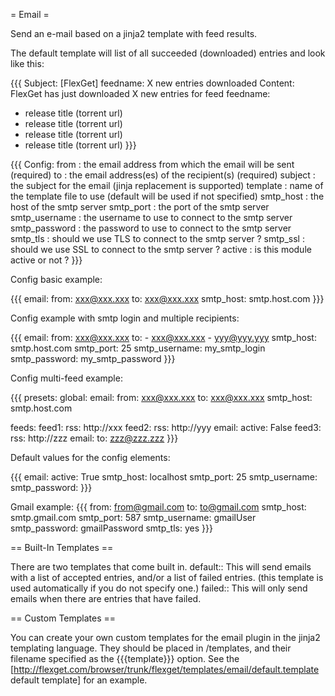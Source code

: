 = Email =

Send an e-mail based on a jinja2 template with feed results.

The default template will list of all succeeded (downloaded) entries and look like this:

{{{
Subject: [FlexGet] feedname: X new entries downloaded
Content: 
FlexGet has just downloaded X new entries for feed feedname:
- release title (torrent url)
- release title (torrent url)
- release title (torrent url)
- release title (torrent url)
}}}

{{{
Config:
  from          : the email address from which the email will be sent (required)
  to            : the email address(es) of the recipient(s) (required)
  subject       : the subject for the email (jinja replacement is supported)
  template      : name of the template file to use (default will be used if not specified)
  smtp_host     : the host of the smtp server
  smtp_port     : the port of the smtp server
  smtp_username : the username to use to connect to the smtp server
  smtp_password : the password to use to connect to the smtp server
  smtp_tls      : should we use TLS to connect to the smtp server ?
  smtp_ssl      : should we use SSL to connect to the smtp server ?
  active        : is this module active or not ?
}}}

Config basic example:

{{{
email:
  from: xxx@xxx.xxx
  to: xxx@xxx.xxx
  smtp_host: smtp.host.com
}}}

Config example with smtp login and multiple recipients:

{{{
email:
  from: xxx@xxx.xxx
  to:
    - xxx@xxx.xxx
    - yyy@yyy.yyy
  smtp_host: smtp.host.com
  smtp_port: 25
  smtp_username: my_smtp_login
  smtp_password: my_smtp_password
}}}

Config multi-feed example:

{{{
presets:
  global:
    email:
      from: xxx@xxx.xxx
      to: xxx@xxx.xxx
      smtp_host: smtp.host.com

feeds:
  feed1:
    rss: http://xxx
  feed2:
    rss: http://yyy
    email:
      active: False
  feed3:
    rss: http://zzz
    email:
      to: zzz@zzz.zzz
}}}

Default values for the config elements:

{{{
email:
  active: True
  smtp_host: localhost
  smtp_port: 25
  smtp_username:
  smtp_password:
}}}

Gmail example:
{{{
    from: from@gmail.com
    to: to@gmail.com
    smtp_host: smtp.gmail.com
    smtp_port: 587
    smtp_username: gmailUser
    smtp_password: gmailPassword
    smtp_tls: yes
}}}

== Built-In Templates ==

There are two templates that come built in.
 default:: This will send emails with a list of accepted entries, and/or a list of failed entries. (this template is used automatically if you do not specify one.)
 failed:: This will only send emails when there are entries that have failed.

== Custom Templates ==

You can create your own custom templates for the email plugin in the jinja2 templating language. They should be placed in <configpath>/templates, and their filename specified as the {{{template}}} option. See the [http://flexget.com/browser/trunk/flexget/templates/email/default.template default template] for an example.